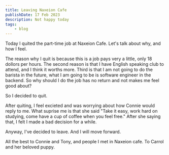 ```yaml
---
title: Leaving Naxeion Cafe
publishDate: 17 Feb 2023
description: Not happy today
tags: 
    - blog
---
```


Today I quited the part-time job at Naxeion Cafe. Let's talk about why, and how I feel.

The reason why I quit is because this is a job pays very a little, only 18 dollors per hours. The second reason is that I have English speaking club to attend, and I think it worths more. Third is that I am not going to do the barista in the future, what I am going to be is software engineer in the backend. So why should I do the job has no return and not makes me feel good about?

So I decided to quit.

After quiting, I feel excieted and was worrying about how Connie would reply to me. What suprise me is that she said "Take it easy, work hard on studying, come have a cup of coffee when you feel free." After she saying that, I felt I made a bad decision for a while.

Anyway, I've decided to leave. And I will move forward.

All the best to Connie and Tony, and people I met in Naxeion cafe. To Carrol and her beloved puppy.

